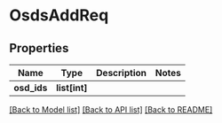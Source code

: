 # OsdsAddReq

## Properties
Name | Type | Description | Notes
------------ | ------------- | ------------- | -------------
**osd_ids** | **list[int]** |  | 

[[Back to Model list]](../README.md#documentation-for-models) [[Back to API list]](../README.md#documentation-for-api-endpoints) [[Back to README]](../README.md)


